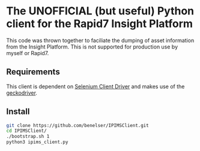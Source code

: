 # The UNOFFICIAL (but useful) Python client for the Rapid7 Insight Platform
This code was thrown together to faciliate the dumping of asset information from the Insight Platform. This is not supported for production use by myself or Rapid7. 

## Requirements
This client is dependent on [Selenium Client Driver](https://www.selenium.dev/selenium/docs/api/py/) and makes use of the [geckodriver](https://github.com/mozilla/geckodriver). 

## Install
```bash
git clone https://github.com/benelser/IPIMSClient.git
cd IPIMSClient/
./bootstrap.sh 1
python3 ipims_client.py 
```

